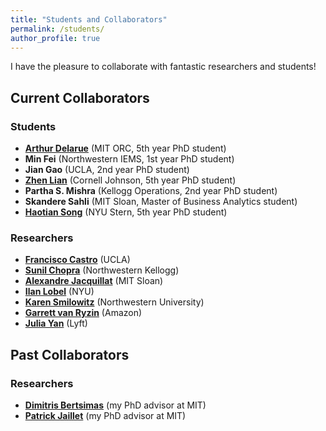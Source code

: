 ```yaml
---
title: "Students and Collaborators"
permalink: /students/
author_profile: true
---
```


I have the pleasure to collaborate with fantastic researchers and students!

## Current Collaborators

### Students
- **[Arthur Delarue](https://adelarue.github.io/)** (MIT ORC, 5th year PhD student)
- **Min Fei** (Northwestern IEMS, 1st year PhD student)
- **Jian Gao** (UCLA, 2nd year PhD student) 
- **[Zhen Lian](https://www.zhenlian.me/)** (Cornell Johnson, 5th year  PhD student)
- **Partha S. Mishra** (Kellogg Operations, 2nd year  PhD student)
- **Skandere Sahli** (MIT Sloan, Master of Business Analytics student)
- **[Haotian Song](https://sites.google.com/stern.nyu.edu/hsong)** (NYU Stern, 5th year  PhD student)

### Researchers
- **[Francisco Castro](https://fcocastro.github.io/)** (UCLA)
- **[Sunil Chopra](https://www.kellogg.northwestern.edu/faculty/directory/chopra_sunil.aspx)** (Northwestern Kellogg)
- **[Alexandre Jacquillat](https://mitsloan.mit.edu/faculty/directory/alexandre-jacquillat)** (MIT Sloan)
- **[Ilan Lobel](https://www.stern.nyu.edu/faculty/bio/ilan-lobel)** (NYU)
- **[Karen Smilowitz](http://users.iems.northwestern.edu/~smilo/)** (Northwestern University)
- **[Garrett van Ryzin](https://www8.gsb.columbia.edu/cbs-directory/detail/gjv1)** (Amazon)
- **[Julia Yan](http://www.mit.edu/~jyyan/)** (Lyft)

## Past Collaborators

### Researchers
- **[Dimitris Bertsimas](https://dbertsim.mit.edu/)** (my PhD advisor at MIT)
- **[Patrick Jaillet](http://web.mit.edu/jaillet/www/)** (my PhD advisor at MIT)
